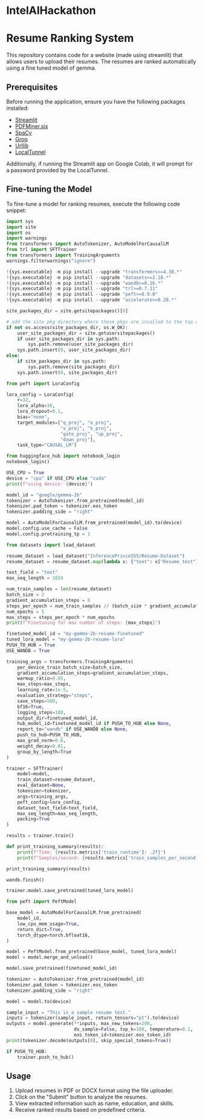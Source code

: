# IntelAIHackathon

# Resume Ranking System

This repository contains code for a website (made using streamlit) that allows users to upload their resumes. The resumes are ranked automatically using a fine tuned model of gemma.

## Prerequisites
Before running the application, ensure you have the following packages installed:

- [Streamlit](https://streamlit.io/)
- [PDFMiner.six](https://github.com/pdfminer/pdfminer.six)
- [SpaCy](https://spacy.io/)
- [Groq](https://groq.io/)
- [Urllib](https://docs.python.org/3/library/urllib.html)
- [LocalTunnel](https://localtunnel.github.io/www/)

Additionally, if running the Streamlit app on Google Colab, it will prompt for a password provided by the LocalTunnel.

## Fine-tuning the Model
To fine-tune a model for ranking resumes, execute the following code snippet:

```python
import sys
import site
import os
import warnings
from transformers import AutoTokenizer, AutoModelForCausalLM
from trl import SFTTrainer
from transformers import TrainingArguments
warnings.filterwarnings("ignore")

!{sys.executable} -m pip install --upgrade "transformers>=4.38.*"
!{sys.executable} -m pip install --upgrade "datasets>=2.18.*"
!{sys.executable} -m pip install --upgrade "wandb>=0.16.*"
!{sys.executable} -m pip install --upgrade "trl>=0.7.11"
!{sys.executable} -m pip install --upgrade "peft>=0.9.0"
!{sys.executable} -m pip install --upgrade "accelerate>=0.28.*"

site_packages_dir = site.getsitepackages()[0]

# add the site pkg directory where these pkgs are insalled to the top of sys.path
if not os.access(site_packages_dir, os.W_OK):
    user_site_packages_dir = site.getusersitepackages()
    if user_site_packages_dir in sys.path:
        sys.path.remove(user_site_packages_dir)
    sys.path.insert(0, user_site_packages_dir)
else:
    if site_packages_dir in sys.path:
        sys.path.remove(site_packages_dir)
    sys.path.insert(0, site_packages_dir)

from peft import LoraConfig

lora_config = LoraConfig(
    r=32,
    lora_alpha=16,
    lora_dropout=0.1,
    bias="none",
    target_modules=["q_proj", "o_proj",
                    "v_proj", "k_proj",
                    "gate_proj", "up_proj",
                    "down_proj"],
    task_type="CAUSAL_LM")

from huggingface_hub import notebook_login
notebook_login()

USE_CPU = True
device = "cpu" if USE_CPU else "cuda"
print(f"using device: {device}")

model_id = "google/gemma-2b"
tokenizer = AutoTokenizer.from_pretrained(model_id)
tokenizer.pad_token = tokenizer.eos_token
tokenizer.padding_side = "right"

model = AutoModelForCausalLM.from_pretrained(model_id).to(device)
model.config.use_cache = False
model.config.pretraining_tp = 1

from datasets import load_dataset

resume_dataset = load_dataset("InferencePrince555/Resume-Dataset")
resume_dataset = resume_dataset.map(lambda x: {"text": x["Resume_test"]})

text_field = "text"
max_seq_length = 1024

num_train_samples = len(resume_dataset)
batch_size = 2
gradient_accumulation_steps = 8
steps_per_epoch = num_train_samples // (batch_size * gradient_accumulation_steps)
num_epochs = 5
max_steps = steps_per_epoch * num_epochs
print(f"Finetuning for max number of steps: {max_steps}")

finetuned_model_id = "my-gemma-2b-resume-finetuned"
tuned_lora_model = "my-gemma-2b-resume-lora"
PUSH_TO_HUB = True
USE_WANDB = True

training_args = transformers.TrainingArguments(
    per_device_train_batch_size=batch_size,
    gradient_accumulation_steps=gradient_accumulation_steps,
    warmup_ratio=0.05,
    max_steps=max_steps,
    learning_rate=1e-5,
    evaluation_strategy="steps",
    save_steps=500,
    bf16=True,
    logging_steps=100,
    output_dir=finetuned_model_id,
    hub_model_id=finetuned_model_id if PUSH_TO_HUB else None,
    report_to="wandb" if USE_WANDB else None,
    push_to_hub=PUSH_TO_HUB,
    max_grad_norm=0.6,
    weight_decay=0.01,
    group_by_length=True
)

trainer = SFTTrainer(
    model=model,
    train_dataset=resume_dataset,
    eval_dataset=None,
    tokenizer=tokenizer,
    args=training_args,
    peft_config=lora_config,
    dataset_text_field=text_field,
    max_seq_length=max_seq_length,
    packing=True
)

results = trainer.train()

def print_training_summary(results):
    print(f"Time: {results.metrics['train_runtime']: .2f}")
    print(f"Samples/second: {results.metrics['train_samples_per_second']: .2f}")

print_training_summary(results)

wandb.finish()

trainer.model.save_pretrained(tuned_lora_model)

from peft import PeftModel

base_model = AutoModelForCausalLM.from_pretrained(
    model_id,
    low_cpu_mem_usage=True,
    return_dict=True,
    torch_dtype=torch.bfloat16,
)

model = PeftModel.from_pretrained(base_model, tuned_lora_model)
model = model.merge_and_unload()

model.save_pretrained(finetuned_model_id)

tokenizer = AutoTokenizer.from_pretrained(model_id)
tokenizer.pad_token = tokenizer.eos_token
tokenizer.padding_side = "right"

model = model.to(device)

sample_input = "This is a sample resume text."
inputs = tokenizer(sample_input, return_tensors="pt").to(device)
outputs = model.generate(**inputs, max_new_tokens=200,
                         do_sample=False, top_k=100, temperature=0.1,
                         eos_token_id=tokenizer.eos_token_id)
print(tokenizer.decode(outputs[0], skip_special_tokens=True))

if PUSH_TO_HUB:
    trainer.push_to_hub()
```


## Usage
1) Upload resumes in PDF or DOCX format using the file uploader.
2) Click on the "Submit" button to analyze the resumes.
3) View extracted information such as name, education, and skills.
4) Receive ranked results based on predefined criteria.

